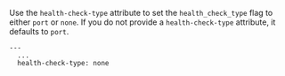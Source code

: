Use the `health-check-type` attribute to set the `health_check_type` 
flag to either `port` or `none`. If you do not provide a `health-check-type` 
attribute, it defaults to `port`.

```
---
  ...
  health-check-type: none
```

